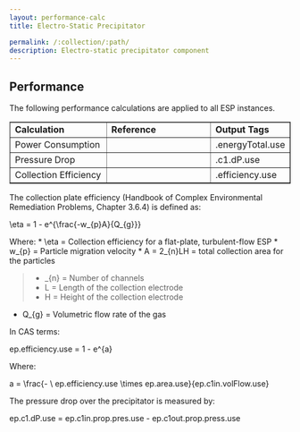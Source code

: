 ```yaml
---
layout: performance-calc
title: Electro-Static Precipitator

permalink: /:collection/:path/
description: Electro-static precipitator component
---
```


<div class="section" id="performance">
<h2>Performance<a class="headerlink" href="#performance" title="Permalink to this headline"></a></h2>
<p>The following performance calculations are applied to all ESP instances.</p>
<table border="1" class="docutils">
<colgroup>
<col width="35%">
<col width="38%">
<col width="27%">
</colgroup>
<tbody valign="top">
<tr class="row-odd"><td><strong>Calculation</strong></td>
<td><strong>Reference</strong></td>
<td><strong>Output Tags</strong></td>
</tr>
<tr class="row-even"><td>Power Consumption</td>
<td>&nbsp;</td>
<td>.energyTotal.use</td>
</tr>
<tr class="row-odd"><td>Pressure Drop</td>
<td>&nbsp;</td>
<td>.c1.dP.use</td>
</tr>
<tr class="row-even"><td>Collection Efficiency</td>
<td>&nbsp;</td>
<td>.efficiency.use</td>
</tr>
</tbody>
</table>
<p>The collection plate efficiency (Handbook of Complex Environmental Remediation
Problems, Chapter 3.6.4) is defined as:</p>
<div class="math">
<p><span class="math">\eta = 1 - e^{\frac{-w_{p}A}{Q_{g}}}</span></p>
</div><p>Where:
* <span class="math">\eta</span> = Collection efficiency for a flat-plate, turbulent-flow ESP
* <span class="math">w_{p}</span> = Particle migration velocity
* <span class="math">A</span> = <span class="math">2_{n}LH</span> = total collection area for the particles</p>
<blockquote>
<div><ul class="simple">
<li><span class="math">_{n}</span> = Number of channels</li>
<li><span class="math">L</span> = Length of the collection electrode</li>
<li><span class="math">H</span> = Height of the collection electrode</li>
</ul>
</div></blockquote>
<ul class="simple">
<li><span class="math">Q_{g}</span> = Volumetric flow rate of the gas</li>
</ul>
<p>In CAS terms:</p>
<div class="math">
<p><span class="math">ep.efficiency.use = 1 - e^{a}</span></p>
</div><p>Where:</p>
<div class="math">
<p><span class="math">a = \frac{- \ ep.efficiency.use \times ep.area.use}{ep.c1in.volFlow.use}</span></p>
</div><p>The pressure drop over the precipitator is measured by:</p>
<div class="math">
<p><span class="math">ep.c1.dP.use = ep.c1in.prop.pres.use - ep.c1out.prop.press.use</span></p>
</div></div>
